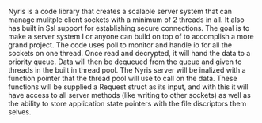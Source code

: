 Nyris is a code library that creates a scalable server system that can manage mulitple client sockets with a minimum of 2 threads in all. It also has built in Ssl support for establishing secure connections. The goal is to make a server system I or anyone can build on top of to accomplish a more grand project. The code uses poll to monitor and handle io for all the sockets on one thread. Once read and decrypted, it will hand the data to a priority queue. Data will then be dequeued from the queue and given to threads in the built in thread pool. The Nyris server will be inalized with a function pointer that the thread pool will use to call on the data. These functions will be supplied a Request struct as its input, and with this it will have access to all server methods (like writing to other sockets) as well as the ability to store application state pointers with the file discriptors them selves.

